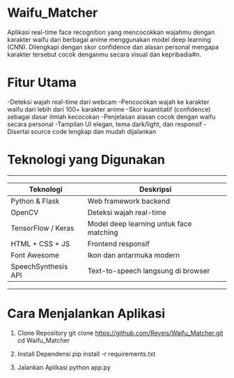 # Waifu_Matcher
Aplikasi real-time face recognition yang mencocokkan wajahmu dengan karakter waifu dari berbagai anime menggunakan model deep learning (CNN). Dilengkapi dengan skor confidence dan alasan personal mengapa karakter tersebut cocok denganmu secara visual dan kepribadia#n.

# Fitur Utama
-Deteksi wajah real-time dari webcam
-Pencocokan wajah ke karakter waifu dari lebih dari 100+ karakter anime
-Skor kuantitatif (confidence) sebagai dasar ilmiah kecocokan
-Penjelasan alasan cocok dengan waifu secara personal
-Tampilan UI elegan, tema dark/light, dan responsif
-Disertai source code lengkap dan mudah dijalankan

# Teknologi yang Digunakan
-----------------------------------------------------------------
| Teknologi           | Deskripsi                               |
| ------------------- | --------------------------------------- |
| Python & Flask      | Web framework backend                   |
| OpenCV              | Deteksi wajah real-time                 |
| TensorFlow / Keras  | Model deep learning untuk face matching |
| HTML + CSS + JS     | Frontend responsif                      |
| Font Awesome        | Ikon dan antarmuka modern               |
| SpeechSynthesis API | Text-to-speech langsung di browser      |
-----------------------------------------------------------------

# Cara Menjalankan Aplikasi
1. Clone Repository
   git clone https://github.com/Reyeis/Waifu_Matcher.git
   cd Waifu_Matcher

3. Install Dependensi
   pip install -r requirements.txt
   
5. Jalankan Aplikasi
   python app.py
   
